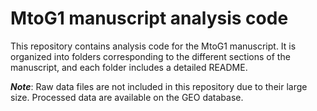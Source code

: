 # MtoG1 manuscript analysis code

This repository contains analysis code for the MtoG1 manuscript. It is organized into folders corresponding to the different sections of the manuscript, and each folder includes a detailed README.

***Note***: Raw data files are not included in this repository due to their large size. Processed data are available on the GEO database.